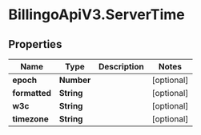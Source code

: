 # BillingoApiV3.ServerTime

## Properties
Name | Type | Description | Notes
------------ | ------------- | ------------- | -------------
**epoch** | **Number** |  | [optional] 
**formatted** | **String** |  | [optional] 
**w3c** | **String** |  | [optional] 
**timezone** | **String** |  | [optional] 
